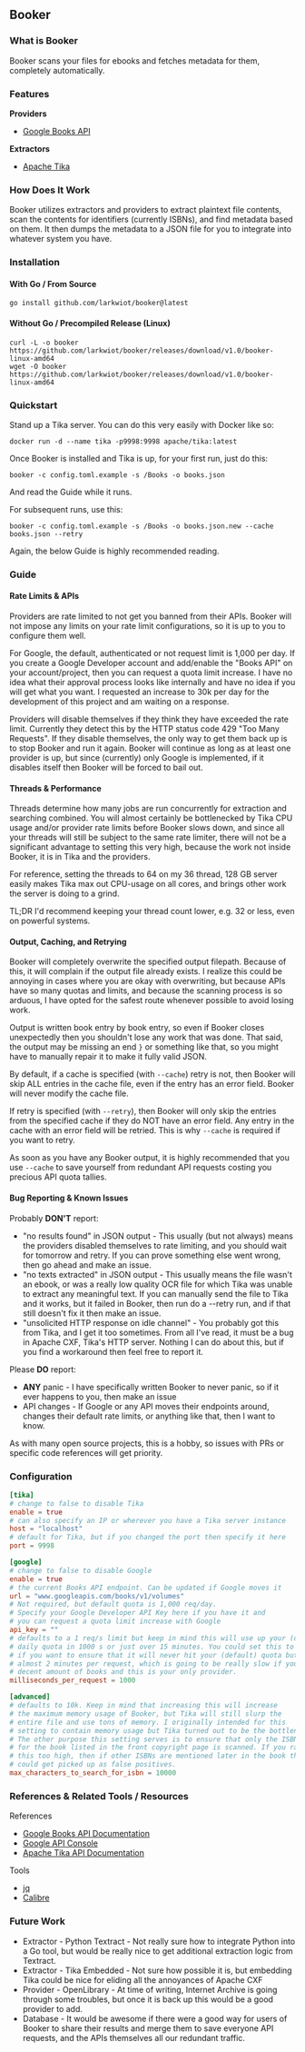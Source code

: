 ## Booker

### What is Booker
Booker scans your files for ebooks and fetches metadata for them, completely automatically.

### Features
**Providers**
* [Google Books API](https://books.google.com/intl/en/googlebooks/about/index.html)

**Extractors**
* [Apache Tika](https://cwiki.apache.org/confluence/display/TIKA/TikaServer)

### How Does It Work
Booker utilizes extractors and providers to extract plaintext
file contents, scan the contents for identifiers (currently ISBNs), and find metadata based on them. It then
dumps the metadata to a JSON file for you to integrate into whatever system you have.

### Installation

#### With Go / From Source
````shell
go install github.com/larkwiot/booker@latest
````

#### Without Go / Precompiled Release (Linux)
```shell
curl -L -o booker https://github.com/larkwiot/booker/releases/download/v1.0/booker-linux-amd64
wget -O booker https://github.com/larkwiot/booker/releases/download/v1.0/booker-linux-amd64
```

### Quickstart

Stand up a Tika server. You can do this very easily with Docker like so:
```shell
docker run -d --name tika -p9998:9998 apache/tika:latest
```

Once Booker is installed and Tika is up, for your first run, just do this:
```shell
booker -c config.toml.example -s /Books -o books.json
```

And read the Guide while it runs.

For subsequent runs, use this:
```shell
booker -c config.toml.example -s /Books -o books.json.new --cache books.json --retry
```

Again, the below Guide is highly recommended reading.

### Guide

#### Rate Limits & APIs

Providers are rate limited to not get you banned from their APIs. Booker will not impose any limits on your rate limit
configurations, so it is up to you to configure them well.

For Google, the default, authenticated or not request limit is 1,000 per day. If you create a Google Developer account
and add/enable the "Books API" on your account/project, then you can request a quota limit increase. I have no idea
what their approval process looks like internally and have no idea if you will get what you want. I requested an increase
to 30k per day for the development of this project and am waiting on a response.

Providers will disable themselves if they think they have exceeded the rate limit. Currently they detect this by the
HTTP status code 429 "Too Many Requests". If they disable themselves, the only way to get them back up is to stop
Booker and run it again. Booker will continue as long as at least one provider is up, but since (currently) only Google
is implemented, if it disables itself then Booker will be forced to bail out.

#### Threads & Performance

Threads determine how many jobs are run concurrently for extraction and searching combined. You will almost certainly
be bottlenecked by Tika CPU usage and/or provider rate limits before Booker slows down, and since all your threads
will still be subject to the same rate limiter, there will not be a significant advantage to setting this very high,
because the work not inside Booker, it is in Tika and the providers.

For reference, setting the threads to 64 on my 36 thread, 128 GB server easily makes Tika max out CPU-usage on all cores,
and brings other work the server is doing to a grind.

TL;DR I'd recommend keeping your thread count lower, e.g. 32 or less, even on powerful systems.

#### Output, Caching, and Retrying

Booker will completely overwrite the specified output filepath. Because of this, it will complain if the output file
already exists. I realize this could be annoying in cases where you are okay with overwriting, but because APIs have
so many quotas and limits, and because the scanning process is so arduous, I have opted for the safest route whenever
possible to avoid losing work.

Output is written book entry by book entry, so even if Booker closes unexpectedly then you shouldn't lose any work that
was done. That said, the output may be missing an end `}` or something like that, so you might have to manually repair
it to make it fully valid JSON.

By default, if a cache is specified (with `--cache`) retry is not, then Booker will skip ALL entries in the cache
file, even if the entry has an error field. Booker will never modify the cache file.

If retry is specified (with `--retry`), then Booker will only skip the entries from the specified cache if they do NOT
have an error field. Any entry in the cache with an error field will be retried. This is why `--cache` is required
if you want to retry.

As soon as you have any Booker output, it is highly recommended that you use `--cache` to save yourself from redundant
API requests costing you precious API quota tallies.

#### Bug Reporting & Known Issues

Probably **DON'T** report:
* "no results found" in JSON output - This usually (but not always) means the providers disabled themselves to
rate limiting, and you should wait for tomorrow and retry. If you can prove something else went wrong, then go
ahead and make an issue.
* "no texts extracted" in JSON output - This usually means the file wasn't an ebook, or was a really low quality OCR
file for which Tika was unable to extract any meaningful text. If you can manually send the file to Tika and it works,
but it failed in Booker, then run do a --retry run, and if that still doesn't fix it then make an issue.
* "unsolicited HTTP response on idle channel" - You probably got this from Tika, and I get it too sometimes. From all
I've read, it must be a bug in Apache CXF, Tika's HTTP server. Nothing I can do about this, but if you find a workaround
then feel free to report it.

Please **DO** report:
* **ANY** panic - I have specifically written Booker to never panic, so if it ever happens to you, then make an issue
* API changes - If Google or any API moves their endpoints around, changes their default rate limits, or anything like
that, then I want to know.

As with many open source projects, this is a hobby, so issues with PRs or specific code references will get priority.

### Configuration

```toml
[tika]
# change to false to disable Tika
enable = true
# can also specify an IP or wherever you have a Tika server instance
host = "localhost"
# default for Tika, but if you changed the port then specify it here
port = 9998

[google]
# change to false to disable Google
enable = true
# the current Books API endpoint. Can be updated if Google moves it
url = "www.googleapis.com/books/v1/volumes"
# Not required, but default quota is 1,000 req/day.
# Specify your Google Developer API Key here if you have it and
# you can request a quota limit increase with Google
api_key = ""
# defaults to a 1 req/s limit but keep in mind this will use up your (default)
# daily quota in 1000 s or just over 15 minutes. You could set this to 86400
# if you want to ensure that it will never hit your (default) quota but that's
# almost 2 minutes per request, which is going to be really slow if you have a
# decent amount of books and this is your only provider.
milliseconds_per_request = 1000

[advanced]
# defaults to 10k. Keep in mind that increasing this will increase
# the maximum memory usage of Booker, but Tika will still slurp the
# entire file and use tons of memory. I originally intended for this
# setting to contain memory usage but Tika turned out to be the bottleneck.
# The other purpose this setting serves is to ensure that only the ISBN
# for the book listed in the front copyright page is scanned. If you raise
# this too high, then if other ISBNs are mentioned later in the book they
# could get picked up as false positives.
max_characters_to_search_for_isbn = 10000
```

### References & Related Tools / Resources

References
* [Google Books API Documentation](https://developers.google.com/books/docs/overview)
* [Google API Console](https://console.cloud.google.com)
* [Apache Tika API Documentation](https://cwiki.apache.org/confluence/display/TIKA/TikaServer)

Tools
* [jq](https://github.com/jqlang/jq)
* [Calibre](https://github.com/kovidgoyal/calibre)

### Future Work
* Extractor - Python Textract - Not really sure how to integrate Python into a Go tool, but would be really nice to get additional
  extraction logic from Textract.
* Extractor - Tika Embedded - Not sure how possible it is, but embedding Tika could be nice for eliding all the annoyances
of Apache CXF
* Provider - OpenLibrary - At time of writing, Internet Archive is going through some troubles, but once it is back up this
  would be a good provider to add.
* Database - It would be awesome if there were a good way for users of Booker to share their results and merge them
  to save everyone API requests, and the APIs themselves all our redundant traffic.
